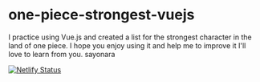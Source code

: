 # one-piece-strongest-vuejs
I practice using Vue.js and created a list for the strongest character in the land of one piece. I hope you enjoy using it and help me to improve it I'll love to learn from you. sayonara

[![Netlify Status](https://api.netlify.com/api/v1/badges/5dda6dcd-43fc-4d00-849c-871b6b3f98c6/deploy-status)](https://app.netlify.com/sites/one-piece-strongest-vue/deploys)
